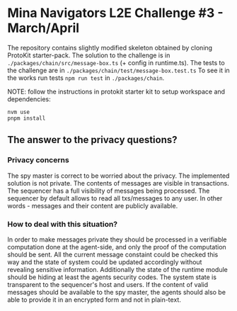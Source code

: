 # Mina Navigators L2E Challenge #3 - March/April

The repository contains slightly modified skeleton obtained by cloning ProtoKit starter-pack.
The solution to the challenge is in `./packages/chain/src/message-box.ts` (+ config in runtime.ts).
The tests to the challenge are in `./packages/chain/test/message-box.test.ts`
To see it in the works run tests `npm run test` in `./packages/chain`.

NOTE: follow the instructions in protokit starter kit to setup workspace and dependencies:
```
nvm use
pnpm install
```

## The answer to the privacy questions?

### Privacy concerns

The spy master is correct to be worried about the privacy.
The implemented solution is not private.
The contents of messages are visible in transactions.
The sequencer has a full visibility of messages being processed.
The sequencer by default allows to read all txs/messages to any user.
In other words - messages and their content are publicly available.

### How to deal with this situation?

In order to make messages private they should be processed in a verifiable computation done at the agent-side,
and only the proof of the computation should be sent. All the current message constaint could be checked this way
and the state of system could be updated accordingly without revealing sensitive information.
Additionally the state of the runtime module should be hiding at least the agents security codes.
The system state is transparent to the sequencer's host and users.
If the content of valid messages should be available to the spy master, the agents should also be able to
provide it in an encrypted form and not in plain-text.

